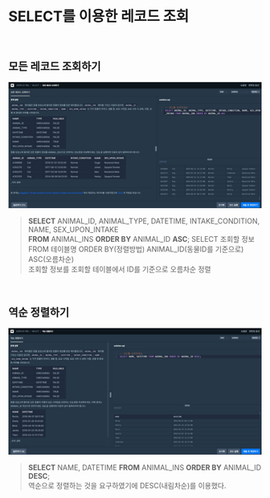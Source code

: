 # SELECT를 이용한 레코드 조회  
<br>

## 모든 레코드 조회하기  
![img](./select_01.jpg)  
>**SELECT** ANIMAL_ID, ANIMAL_TYPE, DATETIME, INTAKE_CONDITION, NAME, SEX_UPON_INTAKE   
>**FROM** ANIMAL_INS **ORDER BY** ANIMAL_ID **ASC**;
>SELECT 조회할 정보 FROM 테이블명 ORDER BY(정렬방법) ANIMAL_ID(동물ID를 기준으로) ASC(오름차순)   
>조회할 정보를 조회할 테이블에서 ID를 기준으로 오름차순 정렬  

<br> 

## 역순 정렬하기  
![img](./select_02.jpg)  
>**SELECT** NAME, DATETIME **FROM** ANIMAL_INS **ORDER BY** ANIMAL_ID **DESC**;  
>역순으로 정렬하는 것을 요구하였기에 DESC(내림차순)를 이용했다.  
